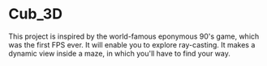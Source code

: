 # Cub_3D
This project is inspired by the world-famous eponymous 90's game, which was the first FPS ever. It will enable you to explore ray-casting. It makes a dynamic view inside a maze, in which you'll have to find your way.
